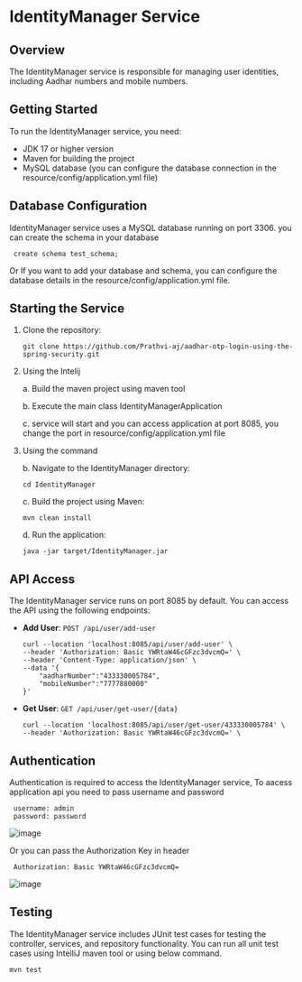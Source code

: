 # IdentityManager Service

## Overview

The IdentityManager service is responsible for managing user identities, including Aadhar numbers and mobile numbers.

## Getting Started

To run the IdentityManager service, you need:

- JDK 17 or higher version
- Maven for building the project
- MySQL database (you can configure the database connection in the resource/config/application.yml file)

## Database Configuration

IdentityManager service uses a MySQL database running on port 3306.  you can create the schema in your database 
    
     create schema test_schema;
    
Or If you want to add your database and schema, you can configure the database details in the resource/config/application.yml file.

## Starting the Service
1. Clone the repository:
     ```
     git clone https://github.com/Prathvi-aj/aadhar-otp-login-using-the-spring-security.git
     ```
2. Using the Intelij
   
   a. Build the maven project using maven tool

   b. Execute the main class IdentityManagerApplication
   
   c. service will start and you can access application at port 8085, you change the port in resource/config/application.yml file
3. Using the command
   
    
    b. Navigate to the IdentityManager directory:
     ```
     cd IdentityManager
     ```
    c. Build the project using Maven:
     ```
     mvn clean install
     ```
    d. Run the application:
     ```
     java -jar target/IdentityManager.jar
     ```

## API Access

The IdentityManager service runs on port 8085 by default. You can access the API using the following endpoints:

- **Add User**: `POST /api/user/add-user`
  ```
  curl --location 'localhost:8085/api/user/add-user' \
  --header 'Authorization: Basic YWRtaW46cGFzc3dvcmQ=' \
  --header 'Content-Type: application/json' \
  --data '{
      "aadharNumber":"433330005784",
      "mobileNumber":"7777880000"
  }'
  ```

- **Get User**: `GET /api/user/get-user/{data}`
  ```
  curl --location 'localhost:8085/api/user/get-user/433330005784' \
  --header 'Authorization: Basic YWRtaW46cGFzc3dvcmQ=' \
  ```


## Authentication

Authentication is required to access the IdentityManager service, To aacess application api you need to pass username and password 
    
     
     username: admin
     password: password
     

![image](https://github.com/Prathvi-aj/aadhar-otp-login-using-the-spring-security/assets/56496325/214a837d-8a5f-4801-9629-247858016186)

Or you can pass the Authorization Key in header 
    
    
     Authorization: Basic YWRtaW46cGFzc3dvcmQ=
     

![image](https://github.com/Prathvi-aj/aadhar-otp-login-using-the-spring-security/assets/56496325/53c27abe-0eed-43c8-9f0b-64ae4fd02582)


## Testing

The IdentityManager service includes JUnit test cases for testing the controller, services, and repository functionality.
You can run all unit test cases using IntelliJ maven tool or using below command.
```
mvn test
```
